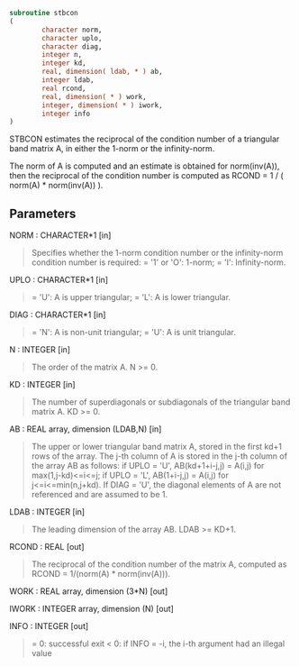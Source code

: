 ```fortran
subroutine stbcon
(
        character norm,
        character uplo,
        character diag,
        integer n,
        integer kd,
        real, dimension( ldab, * ) ab,
        integer ldab,
        real rcond,
        real, dimension( * ) work,
        integer, dimension( * ) iwork,
        integer info
)
```

STBCON estimates the reciprocal of the condition number of a
triangular band matrix A, in either the 1-norm or the infinity-norm.

The norm of A is computed and an estimate is obtained for
norm(inv(A)), then the reciprocal of the condition number is
computed as
RCOND = 1 / ( norm(A) * norm(inv(A)) ).

## Parameters
NORM : CHARACTER*1 [in]
> Specifies whether the 1-norm condition number or the
> infinity-norm condition number is required:
> = '1' or 'O':  1-norm;
> = 'I':         Infinity-norm.

UPLO : CHARACTER*1 [in]
> = 'U':  A is upper triangular;
> = 'L':  A is lower triangular.

DIAG : CHARACTER*1 [in]
> = 'N':  A is non-unit triangular;
> = 'U':  A is unit triangular.

N : INTEGER [in]
> The order of the matrix A.  N >= 0.

KD : INTEGER [in]
> The number of superdiagonals or subdiagonals of the
> triangular band matrix A.  KD >= 0.

AB : REAL array, dimension (LDAB,N) [in]
> The upper or lower triangular band matrix A, stored in the
> first kd+1 rows of the array. The j-th column of A is stored
> in the j-th column of the array AB as follows:
> if UPLO = 'U', AB(kd+1+i-j,j) = A(i,j) for max(1,j-kd)<=i<=j;
> if UPLO = 'L', AB(1+i-j,j)    = A(i,j) for j<=i<=min(n,j+kd).
> If DIAG = 'U', the diagonal elements of A are not referenced
> and are assumed to be 1.

LDAB : INTEGER [in]
> The leading dimension of the array AB.  LDAB >= KD+1.

RCOND : REAL [out]
> The reciprocal of the condition number of the matrix A,
> computed as RCOND = 1/(norm(A) * norm(inv(A))).

WORK : REAL array, dimension (3*N) [out]

IWORK : INTEGER array, dimension (N) [out]

INFO : INTEGER [out]
> = 0:  successful exit
> < 0:  if INFO = -i, the i-th argument had an illegal value
